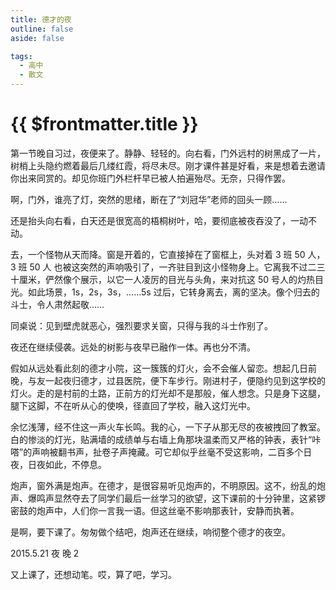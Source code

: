 ```yaml
---
title: 德才的夜
outline: false
aside: false

tags:
  - 高中
  - 散文
---
```

<script setup>
import Tags from '../../.vitepress/components/Tags.vue';
</script>

# {{ $frontmatter.title }}

<Tags :tags="$frontmatter.tags"/>

第一节晚自习过，夜便来了。静静、轻轻的。向右看，门外远村的树黑成了一片，树梢上头隐约燃着最后几缕红霞，将尽未尽。刚才课件甚是好看，来是想着去邀请你出来同赏的。却见你班门外栏杆早已被人拍遍殆尽。无奈，只得作罢。

啊，门外，谁亮了灯，突然的思绪，断在了“刘冠华”老师的回头一顾……

还是抬头向右看，白天还是很宽高的梧桐树叶，哈，要彻底被夜吞没了，一动不动。

去，一个怪物从天而降。窗是开着的，它直接掉在了窗框上，头对着 3 班 50 人，3 班 50 人 也被这突然的声响吸引了，一齐驻目到这小怪物身上。它离我不过二三十厘米，俨然像个展示，以它一人凌厉的目光与头角，来对抗这 50 号人的灼热目光。如此场景，1s，2s，3s，……5s 过后，它转身离去，离的坚决。像个归去的斗士，令人肃然起敬……

同桌说：见到壁虎就恶心，强烈要求关窗，只得与我的斗士作别了。

夜还在继续侵袭。远处的树影与夜早已融作一体。再也分不清。

假如从远处看此刻的德才小院，这一簇簇的灯火，会不会催人留恋。想起几日前晚，与友一起夜归德才，过县医院，便下车步行。刚进村子，便隐约见到这学校的灯火。走的是村前的土路，正前方的灯光却不是那般，催人想念。只是身下这腿，腿下这脚，不在听从心的使唤，径直回了学校，融入这灯光中。

余忆浅薄，经不住这一声火车长鸣。我的心，一下子从那无尽的夜被拽回了教室。白的惨淡的灯光，贴满墙的成绩单与右墙上角那块温柔而又严格的钟表，表针“咔嗒”的声响被翻书声，扯卷子声掩藏。可它却似乎丝毫不受这影响，二百多个日夜，日夜如此，不停息。

炮声，窗外满是炮声。在德才，是很容易听见炮声的，不明原因。这不，纷乱的炮声、爆鸣声显然夺去了同学们最后一丝学习的欲望，这下课前的十分钟里，这紧锣密鼓的炮声中，人们你一言我一语。但这丝毫不影响那表针，安静而执著。

是啊，要下课了。匆匆做个结吧，炮声还在继续，响彻整个德才的夜空。

2015.5.21 夜 晚 2

又上课了，还想动笔。哎，算了吧，学习。